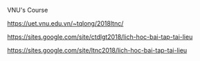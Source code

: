 VNU's Course

https://uet.vnu.edu.vn/~tqlong/2018ltnc/

https://sites.google.com/site/ctdlgt2018/lich-hoc-bai-tap-tai-lieu

https://sites.google.com/site/ltnc2018/lich-hoc-bai-tap-tai-lieu
